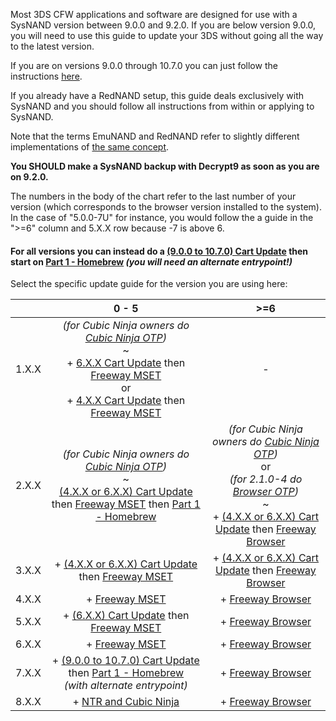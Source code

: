 Most 3DS CFW applications and software are designed for use with a SysNAND version between 9.0.0 and 9.2.0. If you are below version 9.0.0, you will need to use this guide to update your 3DS without going all the way to the latest version.    

If you are on versions 9.0.0 through 10.7.0 you can just follow the instructions [here](https://github.com/Plailect/Guide/wiki/Get-Started).

If you already have a RedNAND setup, this guide deals exclusively with SysNAND and you should follow all instructions from within or applying to SysNAND.

Note that the terms EmuNAND and RedNAND refer to slightly different implementations of [the same concept](http://3dbrew.org/wiki/NAND_Redirection).

**You SHOULD make a SysNAND backup with Decrypt9 as soon as you are on 9.2.0.**

The numbers in the body of the chart refer to the last number of your version (which corresponds to the browser version installed to the system). In the case of "5.0.0-7U" for instance, you would follow the a guide in the ">=6" column and 5.X.X row because -7 is above 6.

#### For all versions you can instead do a [(9.0.0 to 10.7.0) Cart Update](https://github.com/Plailect/Guide/wiki/Cart-Update) then start on [Part 1 - Homebrew](https://github.com/Plailect/Guide/wiki/Part-1-(Homebrew)) *(you will need an alternate entrypoint!)*

Select the specific update guide for the version you are using here:

|  | 0 - 5 | >=6 |
|:-:|:-:|:-:|
| 1.X.X | *(for Cubic Ninja owners do [Cubic Ninja OTP](https://github.com/Plailect/Guide/wiki/Cubic-Ninja-OTP))*<br>~<br>+ [6.X.X Cart Update](https://github.com/Plailect/Guide/wiki/Cart-Update) then [Freeway MSET](https://github.com/Plailect/Guide/wiki/Freeway-MSET)<br>or<br> + [4.X.X Cart Update](https://github.com/Plailect/Guide/wiki/Cart-Update) then [Freeway MSET](https://github.com/Plailect/Guide/wiki/Freeway-MSET) | - |
| 2.X.X | *(for Cubic Ninja owners do [Cubic Ninja OTP](https://github.com/Plailect/Guide/wiki/Cubic-Ninja-OTP))*<br>~<br>[(4.X.X or 6.X.X) Cart Update](https://github.com/Plailect/Guide/wiki/Cart-Update) then [Freeway MSET](https://github.com/Plailect/Guide/wiki/Freeway-MSET) then [Part 1 - Homebrew](https://github.com/Plailect/Guide/wiki/Part-1-(Homebrew)) | *(for Cubic Ninja owners do [Cubic Ninja OTP](https://github.com/Plailect/Guide/wiki/Cubic-Ninja-OTP))*<br>or<br> *(for 2.1.0-4 do [Browser OTP](https://github.com/Plailect/Guide/wiki/Browser-OTP))*<br>~<br>+ [(4.X.X or 6.X.X) Cart Update](https://github.com/Plailect/Guide/wiki/Cart-Update) then [Freeway Browser](https://github.com/Plailect/Guide/wiki/Freeway-Browser) |
| 3.X.X | + [(4.X.X or 6.X.X) Cart Update](https://github.com/Plailect/Guide/wiki/Cart-Update) then [Freeway MSET](https://github.com/Plailect/Guide/wiki/Freeway-MSET) | + [(4.X.X or 6.X.X) Cart Update](https://github.com/Plailect/Guide/wiki/Cart-Update) then [Freeway Browser](https://github.com/Plailect/Guide/wiki/Freeway-Browser) |) |
| 4.X.X | + [Freeway MSET](https://github.com/Plailect/Guide/wiki/Freeway-MSET) | + [Freeway Browser](https://github.com/Plailect/Guide/wiki/Freeway-Browser) |
| 5.X.X | + [(6.X.X) Cart Update](https://github.com/Plailect/Guide/wiki/Cart-Update) then [Freeway MSET](https://github.com/Plailect/Guide/wiki/Freeway-MSET) | + [Freeway Browser](https://github.com/Plailect/Guide/wiki/Freeway-Browser) |
| 6.X.X | + [Freeway MSET](https://github.com/Plailect/Guide/wiki/Freeway-MSET) | + [Freeway Browser](https://github.com/Plailect/Guide/wiki/Freeway-Browser) |
| 7.X.X | + [(9.0.0 to 10.7.0) Cart Update](https://github.com/Plailect/Guide/wiki/Cart-Update) then [Part 1 - Homebrew](https://github.com/Plailect/Guide/wiki/Part-1-(Homebrew))<br>*(with alternate entrypoint)*| + [Freeway Browser](https://github.com/Plailect/Guide/wiki/Freeway-Browser) |
| 8.X.X | + [NTR and Cubic Ninja](https://github.com/Plailect/Guide/wiki/NTR-and-Cubic-Ninja) | + [Freeway Browser](https://github.com/Plailect/Guide/wiki/Freeway-Browser) |
